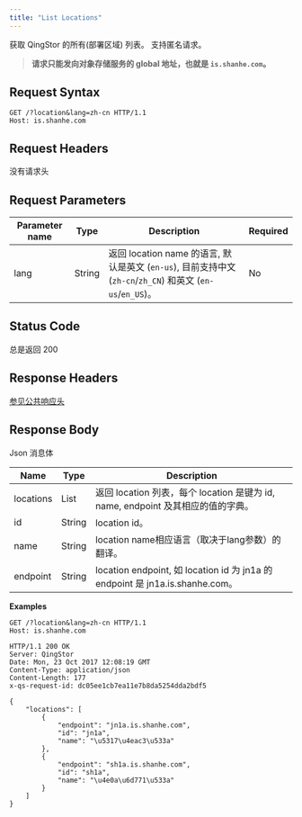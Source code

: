 ```yaml
---
title: "List Locations"
---
```



获取 QingStor 的所有(部署区域) 列表。
支持匿名请求。

> **请求只能发向对象存储服务的 global 地址，也就是 `is.shanhe.com`。**

## Request Syntax

```http
GET /?location&lang=zh-cn HTTP/1.1
Host: is.shanhe.com
```

## Request Headers

没有请求头

## Request Parameters

| Parameter name | Type | Description | Required |
| - | - | - | - |
| lang | String | 返回 location name 的语言, 默认是英文 (`en-us`), 目前支持中文 (`zh-cn`/`zh_CN`) 和英文 (`en-us`/`en_US`)。| No |

## Status Code

总是返回 200

## Response Headers

[参见公共响应头](../../common_header#响应头字段-request-header)

## Response Body

Json 消息体

| Name | Type | Description |
| - | - | - |
| locations | List | 返回 location 列表，每个 location 是键为 id, name, endpoint 及其相应的值的字典。|
| id | String | location id。 |
| name | String | location name相应语言（取决于lang参数）的翻译。|
| endpoint | String | location endpoint, 如 location id 为 jn1a 的 endpoint 是 jn1a.is.shanhe.com。 |

**Examples**

```http
GET /?location&lang=zh-cn HTTP/1.1
Host: is.shanhe.com
```

```http
HTTP/1.1 200 OK
Server: QingStor
Date: Mon, 23 Oct 2017 12:08:19 GMT
Content-Type: application/json
Content-Length: 177
x-qs-request-id: dc05ee1cb7ea11e7b8da5254dda2bdf5

{
    "locations": [
        {
            "endpoint": "jn1a.is.shanhe.com",
            "id": "jn1a",
            "name": "\u5317\u4eac3\u533a"
        },
        {
            "endpoint": "sh1a.is.shanhe.com",
            "id": "sh1a",
            "name": "\u4e0a\u6d771\u533a"
        }
    ]
}
```
